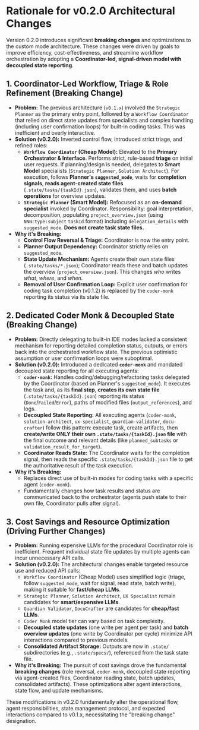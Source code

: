 # Rationale for v0.2.0 Architectural Changes

Version 0.2.0 introduces significant **breaking changes** and optimizations to the custom mode architecture. These changes were driven by goals to improve efficiency, cost-effectiveness, and streamline workflow orchestration by adopting a **Coordinator-led, signal-driven model with decoupled state reporting**.

## 1. Coordinator-Led Workflow, Triage & Role Refinement (Breaking Change)

*   **Problem:** The previous architecture (`v0.1.x`) involved the `Strategic Planner` as the primary entry point, followed by a `Workflow Coordinator` that relied on direct state updates from specialists and complex handling (including user confirmation loops) for built-in coding tasks. This was inefficient and overly interactive.
*   **Solution (v0.2.0):** Inverted control flow, introduced strict triage, and refined roles:
    *   **`Workflow Coordinator` (Cheap Model):** Elevated to the **Primary Orchestrator & Interface**. Performs strict, rule-based **triage** on initial user requests. If planning/design is needed, delegates to **Smart Model** specialists (`Strategic Planner`, `Solution Architect`). For execution, follows **Planner's `suggested_mode`**, waits for **completion signals**, **reads agent-created state files** (`.state/tasks/{taskId}.json`), validates them, and uses **batch operations** for overview updates.
    *   **`Strategic Planner` (Smart Model):** Refocused as an **on-demand specialist** invoked by Coordinator. Responsibility: goal interpretation, decomposition, populating `project_overview.json` (using `NNN:type:subject` `taskId` format) including `delegation_details` with `suggested_mode`. **Does not create task state files.**
*   **Why it's Breaking:**
    *   **Control Flow Reversal & Triage:** Coordinator is now the entry point.
    *   **Planner Output Dependency:** Coordinator strictly relies on `suggested_mode`.
    *   **State Update Mechanism:** Agents create their own state files (`.state/tasks/*.json`); Coordinator reads these and batch updates the overview (`project_overview.json`). This changes *who* writes *what*, *where*, and *when*.
    *   **Removal of User Confirmation Loop:** Explicit user confirmation for coding task completion (v0.1.2) is replaced by the `coder-monk` reporting its status via its state file.

## 2. Dedicated Coder Monk & Decoupled State (Breaking Change)

*   **Problem:** Directly delegating to built-in IDE modes lacked a consistent mechanism for reporting detailed completion status, outputs, or errors back into the orchestrated workflow state. The previous optimistic assumption or user confirmation loops were suboptimal.
*   **Solution (v0.2.0):** Introduced a dedicated **`coder-monk`** and mandated decoupled state reporting for all executing agents:
    *   **`coder-monk`:** Handles coding/debugging/refactoring tasks delegated by the Coordinator (based on Planner's `suggested_mode`). It executes the task and, as its **final step**, **creates its own state file** (`.state/tasks/{taskId}.json`) reporting its status (`Done`/`Failed`/`Error`), paths of modified files (`output_references`), and logs.
    *   **Decoupled State Reporting:** All executing agents (`coder-monk`, `solution-architect`, `ux-specialist`, `guardian-validator`, `docu-crafter`) follow this pattern: execute task, create artifacts, then **create/write ONLY their own `.state/tasks/{taskId}.json` file** with the final outcome and relevant details (like `planned_subtasks` or `validation_result_for_target`).
    *   **Coordinator Reads State:** The Coordinator waits for the completion signal, then reads the specific `.state/tasks/{taskId}.json` file to get the authoritative result of the task execution.
*   **Why it's Breaking:**
    *   Replaces direct use of built-in modes for coding tasks with a specific agent (`coder-monk`).
    *   Fundamentally changes how task results and status are communicated back to the orchestrator (agents push state to their own file, Coordinator pulls after signal).

## 3. Cost Savings and Resource Optimization (Driving Further Changes)

*   **Problem:** Running expensive LLMs for the procedural Coordinator role is inefficient. Frequent individual state file updates by multiple agents can incur unnecessary API calls.
*   **Solution (v0.2.0):** The architectural changes enable targeted resource use and reduced API calls:
    *   `Workflow Coordinator` (Cheap Model) uses simplified logic (triage, follow `suggested_mode`, wait for signal, read state, batch write), making it suitable for **fast/cheap LLMs**.
    *   `Strategic Planner`, `Solution Architect`, `UX Specialist` remain candidates for **smart/expensive LLMs**.
    *   `Guardian Validator`, `DocuCrafter` are candidates for **cheap/fast LLMs**.
    *   `Coder Monk` model tier can vary based on task complexity.
    *   **Decoupled state updates** (one write per agent per task) and **batch overview updates** (one write by Coordinator per cycle) minimize API interactions compared to previous models.
    *   **Consolidated Artifact Storage:** Outputs are now in `.state/` subdirectories (e.g., `.state/specs/`), referenced from the task state file.
*   **Why it's Breaking:** The pursuit of cost savings drove the fundamental **breaking changes** (role reversal, `coder-monk`, decoupled state reporting via agent-created files, Coordinator reading state, batch updates, consolidated artifacts). These optimizations alter agent interactions, state flow, and update mechanisms.

These modifications in v0.2.0 fundamentally alter the operational flow, agent responsibilities, state management protocol, and expected interactions compared to v0.1.x, necessitating the "breaking change" designation.